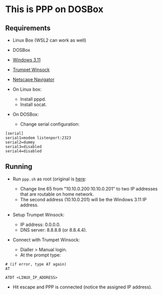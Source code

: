 # This is PPP on DOSBox

## Requirements

* Linux Box (WSL2 can work as well)
* DOSBox
* [Windows 3.11](https://winworldpc.com/product/windows-3/311)
* [Trumpet Winsock](https://winworldpc.com/product/trumpet-winsock/3x)
* [Netscape Navigator](https://winworldpc.com/product/netscape-navigator/2x)

* On Linux box:
  * Install pppd.
  * Install socat.

* On DOSBox:  
  * Change serial configuration:

```
[serial]
serial1=modem listenport:2323
serial2=dummy
serial3=disabled
serial4=disabled
```

## Running

* Run `ppp.sh` as root (original is [here](https://gist.github.com/mainframed/2300903d9cc259a2a2ab431ca152dffc):

  * Change line 65 from "10.10.0.200:10.10.0.201" to two IP addresses that are routable on home network.
  * The second address (10.10.0.201) will be the Windows 3.11 IP address.

* Setup Trumpet Winsock:

  * IP address: 0.0.0.0.
  * DNS server: 8.8.8.8 (or 8.8.4.4).

* Connect with Trumpet Winsock:
  * Dialler > Manual login.
  * At the prompt type:

```
# (if error, type AT again)
AT

ATDT <LINUX_IP_ADDRESS>
```

  * Hit escape and PPP is connected (notice the assigned IP address).
